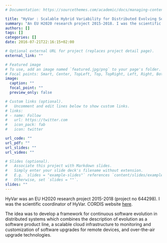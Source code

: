 ```yaml
---
# Documentation: https://sourcethemes.com/academic/docs/managing-content/

title: "HyVar : Scalable Hybrid Variability for Distributed Evolving Software Systems"
summary: "An EU H2020 research project 2015-2018. I was the scientific coordinator."
authors: []
tags: []
categories: []
date: 2016-07-21T22:16:15+02:00

# Optional external URL for project (replaces project detail page).
external_link: ""

# Featured image
# To use, add an image named `featured.jpg/png` to your page's folder.
# Focal points: Smart, Center, TopLeft, Top, TopRight, Left, Right, BottomLeft, Bottom, BottomRight.
image:
  caption: ""
  focal_point: ""
  preview_only: false

# Custom links (optional).
#   Uncomment and edit lines below to show custom links.
# links:
# - name: Follow
#   url: https://twitter.com
#   icon_pack: fab
#   icon: twitter

url_code: ""
url_pdf: ""
url_slides: ""
url_video: ""

# Slides (optional).
#   Associate this project with Markdown slides.
#   Simply enter your slide deck's filename without extension.
#   E.g. `slides = "example-slides"` references `content/slides/example-slides.md`.
#   Otherwise, set `slides = ""`.
slides: ""
---
```

HyVar was an EU H2020 research project 2015-2018 (project no
644298). I was the scientific coordinator of HyVar.
CORDIS website [here](https://cordis.europa.eu/project/id/644298).

The idea was to develop a framework for continuous software evolution in distributed systems which combines the description of evolution as a software product line, a scalable cloud infrastructure to monitoring and customization of software upgrades for remote devices, and over-the-air upgrade technologies.
